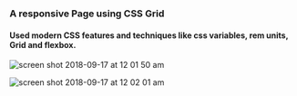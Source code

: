 
### A responsive Page using CSS Grid
#### Used modern CSS features and techniques like css variables, rem units, Grid and flexbox.

![screen shot 2018-09-17 at 12 01 50 am](https://user-images.githubusercontent.com/29652821/45609662-b3e0de80-ba0d-11e8-9bf2-3523c4b7056b.png)

![screen shot 2018-09-17 at 12 02 01 am](https://user-images.githubusercontent.com/29652821/45609664-b5120b80-ba0d-11e8-8f0f-4e7928a3df3e.png)
